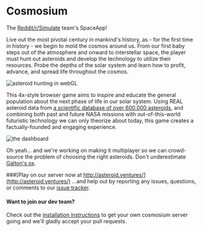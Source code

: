 Cosmosium
=========

The [Reddit/r/Simulate](http://www.reddit.com/r/simulate) team's SpaceApp! 

Live out the most pivotal century in mankind's history, as - for the first time in history - we begin to mold the cosmos around us. From our first baby steps out of the atmosphere and onward to interstellar space, the player must hunt out asteroids and develop the technology to utilize their resources. Probe the depths of the solar system and learn how to profit, advance, and spread life throughout the cosmos. 

![asteroid hunting in webGL](http://i.imgur.com/X7UN45d.png)

This 4x-style browser game aims to inspire and educate the general population about the next phase of life in our solar system. Using REAL asteroid data from [a scientific database of over 600,000 asteroids](http://www.asterank.com/), and combining both past and future NASA missions with out-of-this-world futuristic technology we can only theorize about today, this game creates a factually-founded and engaging experience.

![the dashboard](http://i.imgur.com/JKkkpUp.png)

Oh yeah... and we're working on making it multiplayer so we can crowd-source the problem of choosing the right asteroids. Don't underestimate [Galton's ox](http://en.wikipedia.org/wiki/The_Wisdom_of_Crowds).

###[Play on our server now at http://asteroid.ventures/](http://asteroid.ventures/) 
...and help out by reporting any issues, questions, or comments to our [issue tracker](https://github.com/rSimulate/Cosmosium/issues?state=open).


#### Want to join our dev team? ####
Check out the [installation instructions](https://github.com/rSimulate/Cosmosium/blob/master/INSTALL.md) to get your own cosmosium server going and we'll gladly accept your pull requests.

